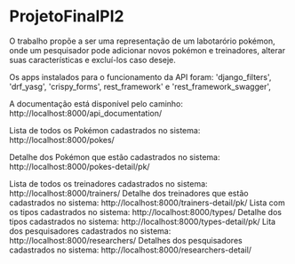 # ProjetoFinalPI2

O trabalho propõe a ser uma representação de um labotarório pokémon, onde um pesquisador pode adicionar novos pokémon e treinadores,
alterar suas características e excluí-los caso deseje.

Os apps instalados para o funcionamento da API foram:
'django_filters', 'drf_yasg', 'crispy_forms', rest_framework' e 'rest_framework_swagger',

A documentação está disponível pelo caminho: http://localhost:8000/api_documentation/


<p>Lista de todos os Pokémon cadastrados no sistema: http://localhost:8000/pokes/<p>
<p>Detalhe dos Pokémon que estão cadastrados no sistema: http://localhost:8000/pokes-detail/pk/<p>
Lista de todos os treinadores cadastrados no sistema: http://localhost:8000/trainers/
Detalhe dos treinadores que estão cadastrados no sistema: http://localhost:8000/trainers-detail/pk/
Lista com os tipos cadastrados no sistema: http://localhost:8000/types/
Detalhe dos tipos cadastrados no sistema: http://localhost:8000/types-detail/pk/
Lita dos pesquisadores cadastrados no sistema: http://localhost:8000/researchers/
Detalhes dos pesquisadores cadastrados no sistema: http://localhost:8000/researchers-detail/


